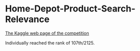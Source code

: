 # Home-Depot-Product-Search-Relevance
[The Kaggle web page of the competition](https://www.kaggle.com/c/home-depot-product-search-relevance)

Individually reached the rank of 107th/2125.
